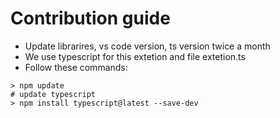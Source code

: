 # Contribution guide

- Update librarires, vs code version, ts version twice a month
- We use typescript for this extetion and file extetion.ts
- Follow these commands:

```
> npm update
# update typescript
> npm install typescript@latest --save-dev
```
